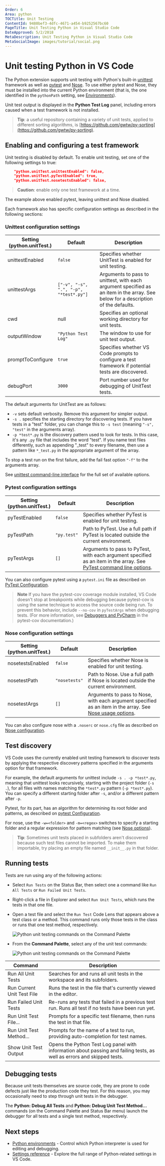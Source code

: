 ```yaml
---
Order: 6
Area: python
TOCTitle: Unit Testing
ContentId: 9480bef3-4dfc-4671-a454-b9252567bc60
PageTitle: Unit Testing Python in Visual Studio Code
DateApproved: 5/2/2018
MetaDescription: Unit Testing Python in Visual Studio Code
MetaSocialImage: images/tutorial/social.png
---
```

# Unit testing Python in VS Code

The Python extension supports unit testing with Python's built-in [unittest](https://docs.python.org/3/library/unittest.html) framework as well as [pytest](http://docs.pytest.org/en/latest/) and [Nose](http://nose.readthedocs.io/en/latest/). To use either pytest and Nose, they must be installed into the current Python environment (that is, the one identified in the `pythonPath` setting, see [Environments](/docs/python/environments.md)).

Unit test output is displayed in the **Python Test Log** panel, including errors caused when a test framework is not installed.

> **Tip**: a useful repository containing a variety of unit tests, applied to different sorting algorithms, is [https://github.com/gwtw/py-sorting](https://github.com/gwtw/py-sorting).

## Enabling and configuring a test framework

Unit testing is disabled by default. To enable unit testing, set one of the following settings to true:

```json
    "python.unitTest.unittestEnabled": false,
    "python.unitTest.pyTestEnabled": true,
    "python.unitTest.nosetestsEnabled": false,
```

> **Caution**: enable only one test framework at a time.

The example above enabled pytest, leaving unittest and Nose disabled.

Each framework also has specific configuration settings as described in the following sections:

### Unittest configuration settings

| Setting<br/>(python.unitTest.) | Default | Description |
| --- | --- | --- |
| unittestEnabled | `false` | Specifies whether UnitTest is enabled for unit testing. |
| unittestArgs | `["-v", "-s", ".", "-p", "*test*.py"]` | Arguments to pass to unittest, with each argument specified as an item in the array. See below for a description of the defaults. |
| cwd | null | Specifies an optional working directory for unit tests. |
| outputWindow | `"Python Test Log"` | The window to use for unit test output. |
| promptToConfigure | `true` | Specifies whether VS Code prompts to configure a test framework if potential tests are discovered. |
| debugPort | `3000` | Port number used for debugging of UnitTest tests. |

The default arguments for UnitTest are as follows:

- `-v` sets default verbosity. Remove this argument for simpler output.
- `-s .` specifies the starting directory for discovering tests. If you have tests in a "test" folder, you can change this to `-s test` (meaning `"-s", "test"` in the arguments array).
- `-p *test*.py` is the discovery pattern used to look for tests. In this case, it's any `.py` file that includes the word "test". If you name test files differently, such as appending "\_test" to every filename, then use a pattern like `*_test.py` in the appropriate argument of the array.

To stop a test run on the first failure, add the fail fast option `"-f"` to the arguments array.

See [unittest command-line interface](https://docs.python.org/3/library/unittest.html#command-line-interface) for the full set of available options.

### Pytest configuration settings

| Setting<br/>(python.unitTest.) | Default | Description |
| --- | --- | --- |
| pyTestEnabled | `false` | Specifies whether PyTest is enabled for unit testing. |
| pyTestPath | `"py.test"` | Path to PyTest. Use a full path if PyTest is located outside the current environment. |
| pyTestArgs | `[]` | Arguments to pass to PyTest, with each argument specified as an item in the array. See [PyTest command line options](https://docs.pytest.org/en/latest/customize.html#command-line-options-and-configuration-file-settings). |

You can also configure pytest using a `pytest.ini` file as described on [PyTest Configuration](https://docs.pytest.org/en/latest/customize.html).

> **Note**
> If you have the pytest-cov coverage module installed, VS Code doesn't stop at breakpoints while debugging because pytest-cov is using the same technique to access the source code being run. To prevent this behavior, include `--no-cov` in `pyTestArgs` when debugging tests. (For more information, see [Debuggers and PyCharm](http://pytest-cov.readthedocs.io/en/latest/debuggers.html) in the pytest-cov documentation.)

### Nose configuration settings

| Setting<br/>(python.unitTest.) | Default | Description |
| --- | --- | --- |
| nosetestsEnabled | `false` | Specifies whether Nose  is enabled for unit testing. |
| nosetestPath | `"nosetests"` | Path to Nose. Use a full path if Nose is located outside the current environment. |
| nosetestArgs | `[]` | Arguments to pass to Nose, with each argument specified as an item in the array. See [Nose usage options](http://nose.readthedocs.io/en/latest/usage.html#options). |

You can also configure nose with a `.noserc` or `nose.cfg` file as described on [Nose configuration](http://nose.readthedocs.io/en/latest/usage.html#configuration).

## Test discovery

VS Code uses the currently enabled unit testing framework to discover tests by applying the respective discovery patterns specified in the arguments option for that framework.

For example, the default arguments for unittest include `-s . -p *test*.py`, meaning that unittest looks recursively, starting with the project folder (`-s .`), for all files with names matching the `*test*.py` pattern (`-p *test*.py`). You can specify a different starting folder after `-s`, and/or a different pattern after `-p`.

Pytest, for its part, has an algorithm for determining its root folder and patterns, as described on [pytest Configuration](https://docs.pytest.org/en/latest/customize.html).

For nose, use the `-w=<folder>` and `-m=<regex>` switches to specify a starting folder and a regular expression for pattern matching (see [Nose options](http://nose.readthedocs.io/en/latest/usage.html#options)).

> **Tip**: Sometimes unit tests placed in subfolders aren't discovered because such test files cannot be imported. To make them importable, try placing an empty file named `__init__.py` in that folder.

## Running tests

Tests are run using any of the following actions:

- Select `Run Tests` on the Status Bar, then select one a command like `Run All Tests` or `Run Failed Unit Tests`.
- Right-click a file in Explorer and select `Run Unit Tests`, which runs the tests in that one file.
- Open a test file and select the `Run Test` Code Lens that appears above a test class or a method. This command runs only those tests in the class or runs that one test method, respectively.

    ![Python unit testing commands on the Command Palette](images/unit-testing/codelens.png)

- From the **Command Palette**, select any of the unit test commands:

    ![Python unit testing commands on the Command Palette](images/unit-testing/commands.png)

| Command | Description |
| --- | --- |
| Run All Unit Tests | Searches for and runs all unit tests in the workspace and its subfolders. |
| Run Current Unit Test File | Runs the test in the file that's currently viewed in the editor. |
| Run Failed Unit Tests | Re-runs any tests that failed in a previous test run. Runs all test if no tests have been run yet. |
| Run Unit Test File... | Prompts for a specific test filename, then runs the test in that file. |
| Run Unit Test Method... | Prompts for the name of a test to run, providing auto-completion for test names. |
| Show Unit Test Output | Opens the Python Test Log panel with information about passing and failing tests, as well as errors and skipped tests. |

## Debugging tests

Because unit tests themselves are source code, they are prone to code defects just like the production code they test. For this reason, you may occasionally need to step through unit tests in the debugger.

The **Python: Debug All Tests** and **Python: Debug Unit Test Method...** commands (on the Command Palette and Status Bar menu) launch the debugger for all tests and a single test method, respectively.

## Next steps

- [Python environments](/docs/python/environments.md) - Control which Python interpreter is used for editing and debugging.
- [Settings reference](/docs/python/settings-reference.md) - Explore the full range of Python-related settings in VS Code.
